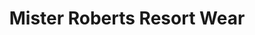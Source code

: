 ---
title: "Mister Roberts Resort Wear"
url: /holmes-beach/mister-roberts-resort-wear/
shop: Kleidung
---